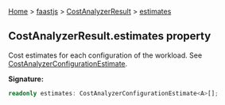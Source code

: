 [Home](./index) &gt; [faastjs](./faastjs.md) &gt; [CostAnalyzerResult](./faastjs.costanalyzerresult.md) &gt; [estimates](./faastjs.costanalyzerresult.estimates.md)

## CostAnalyzerResult.estimates property

Cost estimates for each configuration of the workload. See [CostAnalyzerConfigurationEstimate](./faastjs.costanalyzerconfigurationestimate.md)<!-- -->.

<b>Signature:</b>

```typescript
readonly estimates: CostAnalyzerConfigurationEstimate<A>[];
```
